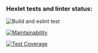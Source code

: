 ### Hexlet tests and linter status:
![Build and eslint test](https://github.com/nichegosebe/frontend-project-lvl2/workflows/Build%20and%20eslint%20test/badge.svg)

[![Maintainability](https://api.codeclimate.com/v1/badges/6d8685d6f03ce866868d/maintainability)](https://codeclimate.com/github/nichegosebe/frontend-project-lvl2/maintainability)

[![Test Coverage](https://api.codeclimate.com/v1/badges/6d8685d6f03ce866868d/test_coverage)](https://codeclimate.com/github/nichegosebe/frontend-project-lvl2/test_coverage)
